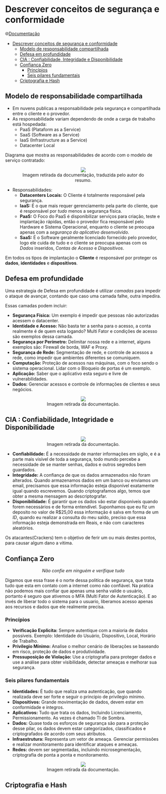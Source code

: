 # Descrever conceitos de segurança e conformidade

🌐[Documentação](https://learn.microsoft.com/pt-br/training/modules/describe-security-concepts-methodologies/)

- [Descrever conceitos de segurança e conformidade](#descrever-conceitos-de-segurança-e-conformidade)
  - [Modelo de responsabilidade compartilhada](#modelo-de-responsabilidade-compartilhada)
  - [Defesa em profundidade](#defesa-em-profundidade)
  - [CIA : Confiabilidade, Integridade e Disponibilidade](#cia--confiabilidade-integridade-e-disponibilidade)
  - [Confiança Zero](#confiança-zero)
    - [Princípios](#princípios)
    - [Seis pilares fundamentais](#seis-pilares-fundamentais)
  - [Criptografia e Hash](#criptografia-e-hash)

## Modelo de responsabilidade compartilhada

- Em nuvens publicas a responsabilidade pela segurança e compartilhada entre o cliente e o provedor.
- As responsabilidade variam dependendo de onde a carga de trabalho está hospedada:
  - PaaS (Plataform as a Service)
  - SaaS (Software as a Service)
  - IaaS (Infrastructure as a Service)
  - Datacenter Local

Diagrama que mostra as responsabilidades de acordo com o modelo de serviço contratado:

<center>
<figure>
<img src="https://github.com/Pedroasmaia/microsoftlearning/blob/23835fd0d025302a07c1d1216e65b7a242a7275c/Descrever conceitos de segurança e conformidade/2-defense-depth.png">
<figcaption>Imagem retirada da documentação, traduzida pelo autor do resumo.</figcaption>
</figure>
</center>

- Responsabilidades:
  - **Datacenters Locais:** O Cliente é totalmente responsável pela segurança.
  - **IaaS:** É o que mais requer gerenciamento pela parte do cliente, que é responsável por _tudo_ menos a segurança física.
  - **PaaS:** O Foco do PaaS é disponibilizar serviços para criação, teste e implantação rápidas, então o provedor fica responsável pelo Hardware e Sistema Operacional, enquanto o cliente se preocupa apenas com a _segurança do aplicativo desenvolvido_.
  - **SaaS:** É o Software geralmente licenciado fornecido pelo provedor, logo ele cuida de tudo e o cliente se preocupa apenas com os _Dados_ inseridos, _Contas de Acesso_ e _Dispositivos_.

Em todos os tipos de implantação o **Cliente** é responsável por proteger os **dados**, **identidades** e **dispositivos**.

## Defesa em profundidade

Uma estrategia de Defesa em profundidade é utilizar _camadas_ para impedir o ataque de avançar, contando que caso uma camada falhe, outra impedira.

Essas camadas podem incluir:

- **Segurança Física:** Um exemplo é impedir que pessoas não autorizadas acessem o datacenter.
- **Identidade e Acesso:** Não basta ter a senha para o acesso, a conta realmente é de quem esta logando? Multi Fator e condições de acesso são exemplos dessa camada.
- **Segurança por Perímetro:** Delimitar nossa rede e a internet, alguns exemplos são: Firewall de borda, WAF e Proxy.
- **Segurança de Rede:** Segmentação de rede, e controle de acessos a rede, como impedir que ambientes diferentes se comuniquem.
- **Computação:** Proteção de acessos nas máquinas, com o foco sendo o sistema operacional. Lidar com o Bloqueio de portas é um exemplo.
- **Aplicação:** Saber que o aplicativo esta seguro e livre de vulnerabilidades.
- **Dados:** Gerenciar acessos e controle de informações de clientes e seus negócios.

<center>
<figure>
<img src="https://github.com/Pedroasmaia/microsoftlearning/blob/23835fd0d025302a07c1d1216e65b7a242a7275c/Descrever conceitos de segurança e conformidade/2-defense-depth.png">
<figcaption>Imagem retirada da documentação.</figcaption>
</figure>
</center>

## CIA : Confiabilidade, Integridade e Disponibilidade

<center>
<figure>
<img src="https://github.com/Pedroasmaia/microsoftlearning/blob/23835fd0d025302a07c1d1216e65b7a242a7275c/Descrever conceitos de segurança e conformidade/4-confidentiality-integrity-availability.png">
<figcaption>Imagem retirada da documentação.</figcaption>
</figure>
</center>

- **Confiabilidade:** É a necessidade de manter informações em sigilo, e é a parte mais visível de toda a segurança, todo mundo percebe a necessidade de se manter senhas, dados e outros segredos bem guardados.
- **Integridade:** A confiança de que os dados armazenados não foram alterados. Quando armazenamos dados em um banco ou enviamos um email, precisamos que essa informação esteja disponível exatamente igual quando escrevemos. Quando criptografamos algo, temos que obter a mesma mensagem ao descriptografar.
- **Disponibilidade:** É garantir que os dados vão estar disponíveis quando forem necessários e de forma entendível. Suponhamos que eu fiz um deposito no valor de R$25,00 essa informação é salva em forma de um _ID_, quando eu realizar a consulta do meu saldo, preciso que essa informação esteja demonstrada em Reais, e não com caracteres aleatórios.

Os atacantes(Crackers) tem o objetivo de ferir um ou mais destes pontos, para causar algum dano a vitima.

## Confiança Zero

<center>

_Não confie em ninguém e verifique tudo_

</center>

Digamos que essa frase é o norte dessa politica de segurança, que trata tudo que esta em contato com a internet como não confiável. Na pratica não podemos mais confiar que apenas uma senha valide o usuário, portanto é seguro que ativemos o MFA (Multi Fator de Autenticação). E ao invés de liberar todo o sistema para o usuario, liberamos acesso apenas aos recursos e dados que ele realmente precisa.

### Princípios

- **Verificação Explicita:** Sempre autentique com a maioria de dados possíveis. Exemplo: Identidade do Usuário, Dispositivo, Local, Horário de Trabalho.
- **Privilegio Mínimo:** Analise o melhor cenário de liberações se baseando em risco, proteção de dados e produtividade.
- **Pressuposição de Violação:** Use a criptografia para proteger dados e use a análise para obter visibilidade, detectar ameaças e melhorar sua segurança.

### Seis pilares fundamentais

- **Identidades:** É tudo que realiza uma autenticação, que quando realizada deve ser forte e seguir o principio de privilegio mínimo.
- **Dispositivos:** Grande movimentação de dados, devem estar em conformidade e íntegros.
- **Aplicativos:** Tudo que trata os dados, Incluindo Licenciamento, Permissionamento. As vezes é chamado TI de Sombra.
- **Dados:** Quase toda os esforços de segurança são para a proteção desse pilar, os dados devem estar categorizados, classificados e criptografados de acordo com seus atributos.
- **Infraestrutura:** Representa um vetor de ameaça. Gerenciar permissões e realizar monitoramento para identificar ataques e ameaças.
- **Redes:** devem ser segmentadas, incluindo microsegmentação, criptografia de ponta a ponta e monitoramento.

<center>
<figure>
<img src="https://github.com/Pedroasmaia/microsoftlearning/blob/23835fd0d025302a07c1d1216e65b7a242a7275c/Descrever conceitos de segurança e conformidade/2-zero-trust-pillars-v2.png">
<figcaption>Imagem retirada da documentação.</figcaption>
</figure>
</center>

## Criptografia e Hash
